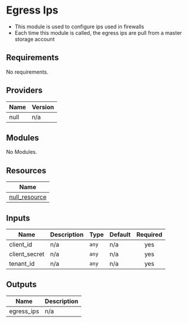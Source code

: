 # Egress Ips
- This module is used to configure ips used in firewalls
- Each time this module is called, the egress ips are pull from a master storage account

## Requirements

No requirements.

## Providers

| Name | Version |
|------|---------|
| null | n/a |

## Modules

No Modules.

## Resources

| Name |
|------|
| [null_resource](https://registry.terraform.io/providers/hashicorp/null/latest/docs/resources/resource) |

## Inputs

| Name | Description | Type | Default | Required |
|------|-------------|------|---------|:--------:|
| client\_id | n/a | `any` | n/a | yes |
| client\_secret | n/a | `any` | n/a | yes |
| tenant\_id | n/a | `any` | n/a | yes |

## Outputs

| Name | Description |
|------|-------------|
| egress\_ips | n/a |
